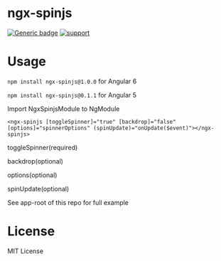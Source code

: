 ngx-spinjs
============

[![Generic badge](https://img.shields.io/badge/coverage-100%25-yellow.svg)](https://shields.io/)
[![support](https://img.shields.io/badge/Support-Angular%205.x-brightgreen.svg)](https://angular.io/docs)

Usage
===========

`npm install ngx-spinjs@1.0.0` for Angular 6

`npm install ngx-spinjs@0.1.1` for Angular 5

Import NgxSpinjsModule to NgModule

`<ngx-spinjs [toggleSpinner]="true" [backdrop]="false" [options]="spinnerOptions" (spinUpdate)="onUpdate($event)"></ngx-spinjs>`

toggleSpinner(required)

backdrop(optional)

options(optional)

spinUpdate(optional)

See app-root of this repo for full example

License
===========
MIT License

